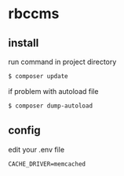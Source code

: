 # rbccms #

## install ##

run command in project directory

```bash
$ composer update
```

if problem with autoload file

```bash
$ composer dump-autoload
```

## config ##

edit your .env file

```
CACHE_DRIVER=memcached

```

